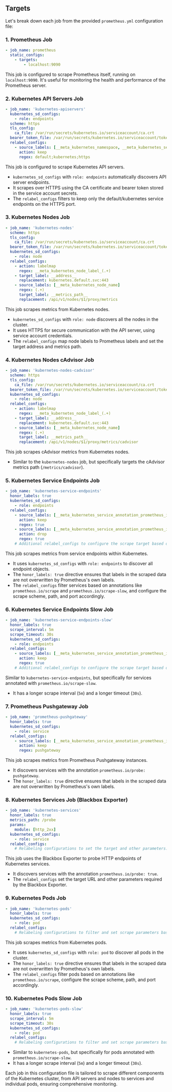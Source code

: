 ## Targets

Let's break down each job from the provided `prometheus.yml` configuration file:

### 1. Prometheus Job

```yaml
- job_name: prometheus
  static_configs:
    - targets:
        - localhost:9090
```

This job is configured to scrape Prometheus itself, running on `localhost:9090`. It's useful for monitoring the health and performance of the Prometheus server.

### 2. Kubernetes API Servers Job

```yaml
- job_name: 'kubernetes-apiservers'
  kubernetes_sd_configs:
    - role: endpoints
  scheme: https
  tls_config:
    ca_file: /var/run/secrets/kubernetes.io/serviceaccount/ca.crt
  bearer_token_file: /var/run/secrets/kubernetes.io/serviceaccount/token
  relabel_configs:
    - source_labels: [__meta_kubernetes_namespace, __meta_kubernetes_service_name, __meta_kubernetes_endpoint_port_name]
      action: keep
      regex: default;kubernetes;https
```

This job is configured to scrape Kubernetes API servers.
- `kubernetes_sd_configs` with `role: endpoints` automatically discovers API server endpoints.
- It scrapes over HTTPS using the CA certificate and bearer token stored in the service account secrets.
- The `relabel_configs` filters to keep only the default/kubernetes service endpoints on the HTTPS port.

### 3. Kubernetes Nodes Job

```yaml
- job_name: 'kubernetes-nodes'
  scheme: https
  tls_config:
    ca_file: /var/run/secrets/kubernetes.io/serviceaccount/ca.crt
  bearer_token_file: /var/run/secrets/kubernetes.io/serviceaccount/token
  kubernetes_sd_configs:
    - role: node
  relabel_configs:
    - action: labelmap
      regex: __meta_kubernetes_node_label_(.+)
    - target_label: __address__
      replacement: kubernetes.default.svc:443
    - source_labels: [__meta_kubernetes_node_name]
      regex: (.+)
      target_label: __metrics_path__
      replacement: /api/v1/nodes/$1/proxy/metrics
```

This job scrapes metrics from Kubernetes nodes.
- `kubernetes_sd_configs` with `role: node` discovers all the nodes in the cluster.
- It uses HTTPS for secure communication with the API server, using service account credentials.
- The `relabel_configs` map node labels to Prometheus labels and set the target address and metrics path.

### 4. Kubernetes Nodes cAdvisor Job

```yaml
- job_name: 'kubernetes-nodes-cadvisor'
  scheme: https
  tls_config:
    ca_file: /var/run/secrets/kubernetes.io/serviceaccount/ca.crt
  bearer_token_file: /var/run/secrets/kubernetes.io/serviceaccount/token
  kubernetes_sd_configs:
    - role: node
  relabel_configs:
    - action: labelmap
      regex: __meta_kubernetes_node_label_(.+)
    - target_label: __address__
      replacement: kubernetes.default.svc:443
    - source_labels: [__meta_kubernetes_node_name]
      regex: (.+)
      target_label: __metrics_path__
      replacement: /api/v1/nodes/$1/proxy/metrics/cadvisor
```

This job scrapes cAdvisor metrics from Kubernetes nodes.
- Similar to the `kubernetes-nodes` job, but specifically targets the cAdvisor metrics path (`/metrics/cadvisor`).

### 5. Kubernetes Service Endpoints Job

```yaml
- job_name: 'kubernetes-service-endpoints'
  honor_labels: true
  kubernetes_sd_configs:
    - role: endpoints
  relabel_configs:
    - source_labels: [__meta_kubernetes_service_annotation_prometheus_io_scrape]
      action: keep
      regex: true
    - source_labels: [__meta_kubernetes_service_annotation_prometheus_io_scrape_slow]
      action: drop
      regex: true
    # Additional relabel_configs to configure the scrape target based on annotations.
```

This job scrapes metrics from service endpoints within Kubernetes.
- It uses `kubernetes_sd_configs` with `role: endpoints` to discover all endpoint objects.
- The `honor_labels: true` directive ensures that labels in the scraped data are not overwritten by Prometheus's own labels.
- The `relabel_configs` filter services based on annotations like `prometheus.io/scrape` and `prometheus.io/scrape-slow`, and configure the scrape scheme, path, and port accordingly.

### 6. Kubernetes Service Endpoints Slow Job

```yaml
- job_name: 'kubernetes-service-endpoints-slow'
  honor_labels: true
  scrape_interval: 5m
  scrape_timeout: 30s
  kubernetes_sd_configs:
    - role: endpoints
  relabel_configs:
    - source_labels: [__meta_kubernetes_service_annotation_prometheus_io_scrape_slow]
      action: keep
      regex: true
    # Additional relabel_configs to configure the scrape target based on annotations.
```

Similar to `kubernetes-service-endpoints`, but specifically for services annotated with `prometheus.io/scrape-slow`.
- It has a longer scrape interval (`5m`) and a longer timeout (`30s`).

### 7. Prometheus Pushgateway Job

```yaml
- job_name: 'prometheus-pushgateway'
  honor_labels: true
  kubernetes_sd_configs:
    - role: service
  relabel_configs:
    - source_labels: [__meta_kubernetes_service_annotation_prometheus_io_probe]
      action: keep
      regex: pushgateway
```

This job scrapes metrics from Prometheus Pushgateway instances.
- It discovers services with the annotation `prometheus.io/probe: pushgateway`.
- The `honor_labels: true` directive ensures that labels in the scraped data are not overwritten by Prometheus's own labels.

### 8. Kubernetes Services Job (Blackbox Exporter)

```yaml
- job_name: 'kubernetes-services'
  honor_labels: true
  metrics_path: /probe
  params:
    module: [http_2xx]
  kubernetes_sd_configs:
    - role: service
  relabel_configs:
    # Relabeling configurations to set the target and other parameters.
```

This job uses the Blackbox Exporter to probe HTTP endpoints of Kubernetes services.
- It discovers services with the annotation `prometheus.io/probe: true`.
- The `relabel_configs` set the target URL and other parameters required by the Blackbox Exporter.

### 9. Kubernetes Pods Job

```yaml
- job_name: 'kubernetes-pods'
  honor_labels: true
  kubernetes_sd_configs:
    - role: pod
  relabel_configs:
    # Relabeling configurations to filter and set scrape parameters based on annotations.
```

This job scrapes metrics from Kubernetes pods.
- It uses `kubernetes_sd_configs` with `role: pod` to discover all pods in the cluster.
- The `honor_labels: true` directive ensures that labels in the scraped data are not overwritten by Prometheus's own labels.
- The `relabel_configs` filter pods based on annotations like `prometheus.io/scrape`, configure the scrape scheme, path, and port accordingly.

### 10. Kubernetes Pods Slow Job

```yaml
- job_name: 'kubernetes-pods-slow'
  honor_labels: true
  scrape_interval: 5m
  scrape_timeout: 30s
  kubernetes_sd_configs:
    - role: pod
  relabel_configs:
    # Relabeling configurations to filter and set scrape parameters based on annotations.
```

- Similar to `kubernetes-pods`, but specifically for pods annotated with `prometheus.io/scrape-slow`.
- It has a longer scrape interval (`5m`) and a longer timeout (`30s`).

Each job in this configuration file is tailored to scrape different components of the Kubernetes cluster, from API servers and nodes to services and individual pods, ensuring comprehensive monitoring.
